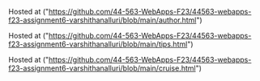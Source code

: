Hosted at
("https://github.com/44-563-WebApps-F23/44563-webapps-f23-assignment6-varshithanalluri/blob/main/author.html")

Hosted at
("https://github.com/44-563-WebApps-F23/44563-webapps-f23-assignment6-varshithanalluri/blob/main/tips.html")

Hosted at
("https://github.com/44-563-WebApps-F23/44563-webapps-f23-assignment6-varshithanalluri/blob/main/cruise.html")